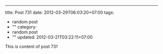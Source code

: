 ---
title: Post 731
date: 2012-03-29T06:03:20+07:00
tags:
  - random post
  - ""
category:
  - random post
  - ""
updated: 2012-03-21T03:22:11+07:00

This is content of post 731
